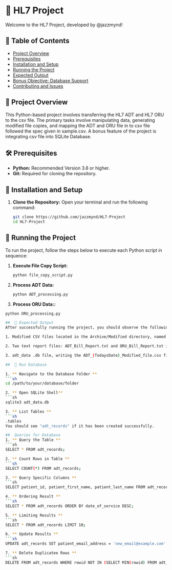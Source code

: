 # 🌟 HL7 Project

Welcome to the HL7 Project, developed by @jazzmynd! 

## 📌 Table of Contents

- [Project Overview](#-project-overview)
- [Prerequisites](#-prerequisites)
- [Installation and Setup](#-installation-and-setup)
- [Running the Project](#-running-the-project)
- [Expected Output](#-expected-output)
- [Bonus Objective: Database Support](#-bonus-objective-database-support)
- [Contributing and Issues](#-contributing-and-issues)

## 📘 Project Overview

This Python-based project involves transferring the HL7 ADT and HL7 ORU to the csv file. The primary tasks involve manipulating data, generating modified file copies, and mapping the ADT and ORU file in to csv file followed the spec given in sample.csv. A bonus feature of the project is integrating csv file into SQLite Database.

## 🛠 Prerequisites

- **Python:** Recommended Version 3.8 or higher.
- **Git:** Required for cloning the repository.

## 🚀 Installation and Setup

1. **Clone the Repository:**
   Open your terminal and run the following command:
   ```bash
   git clone https://github.com/jazzmynd/HL7-Project
   cd HL7-Project

## 🔧 Running the Project

To run the project, follow the steps below to execute each Python script in sequence:

1. **Execute File Copy Script:**
   ```sh
   python file_copy_script.py

2. **Process ADT Data:**
   ```sh
   python ADT_processing.py

3.  **Process ORU Data::**
   ```sh
   python ORU_processing.py

##  📁 Expected Output
After successfully running the project, you should observe the following outputs:

1. Modified CSV files located in the Archive/Modified directory, named ADT_(TodaysDate)_Modified_file.csv and ORU_(TodaysDate)_Modified_file.csv.

2. Two text report files: ADT_Bill_Report.txt and ORU_Bill_Report.txt in the project directory, outlining the total bill amount for each state.

3. adt_data .db file, writing the ADT_(TodaysDate)_Modified_file.csv file into a SQLite Database. 

##  🌟 Run Database

1. ** Navigate to the Database Folder **
   ```sh
cd /path/to/your/database/folder

2. ** Open SQLite Shell**
   ```sh
sqlite3 adt_data.db

3. ** List Tables **
   ```sh
.tables
You should see "adt_records" if it has been created successfully.

##  Queries for Database
1. ** Query the Table **
   ```sh
   SELECT * FROM adt_records;

2. ** Count Rows in Table **
   ```sh
   SELECT COUNT(*) FROM adt_records;

3. ** Query Specific Columns **
   ```sh
   SELECT patient_id, patient_first_name, patient_last_name FROM adt_records;

4. ** Ordering Result **
   ```sh
   SELECT * FROM adt_records ORDER BY date_of_service DESC;

5. ** Limiting Results **
   ```sh
   SELECT * FROM adt_records LIMIT 10;

6. ** Update Results **
   ```sh
   UPDATE adt_records SET patient_email_address = 'new_email@example.com' WHERE patient_id = 'some_patient_id';

7. ** Delete Duplicatee Rows **
   ```sh
   DELETE FROM adt_records WHERE rowid NOT IN (SELECT MIN(rowid) FROM adt_records GROUP BY patient_id);


